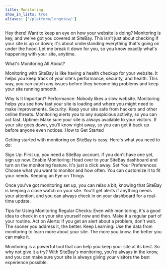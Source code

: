 ```yaml
---
title: Monitoring
show_in_lists: true
aliases: ['/platform/longview/']
---
```


Hey there! Want to keep an eye on how your website is doing? Monitoring is key, and we've got you covered at SiteBay. This isn't just about checking if your site is up or down; it's about understanding everything that's going on under the hood. Let me break it down for you, so you know exactly what's happening with your site, anytime.

What's Monitoring All About?

Monitoring with SiteBay is like having a health checkup for your website. It helps you keep track of your site's performance, security, and health. This way, you can catch any issues before they become big problems and keep your site running smooth.

Why Is It Important?
Performance: Nobody likes a slow website. Monitoring helps you see how fast your site is loading and where you might need to make improvements.
Security: Keep your site safe from hackers and other online threats. Monitoring alerts you to any suspicious activity, so you can act fast.
Uptime: Make sure your site is always available to your visitors. If your site goes down, you'll know right away, so you can get it back up before anyone even notices.
How to Get Started

Getting started with monitoring on SiteBay is easy. Here's what you need to do:

Sign Up: First up, you need a SiteBay account. If you don't have one yet, sign up now.
Enable Monitoring: Head over to your SiteBay dashboard and turn on the monitoring feature. It's just a click away.
Set Your Preferences: Choose what you want to monitor and how often. You can customize it to fit your needs.
Keeping an Eye on Things

Once you've got monitoring set up, you can relax a bit, knowing that SiteBay is keeping a close watch on your site. You'll get alerts if anything needs your attention, and you can always check in on your dashboard for a real-time update.

Tips for Using Monitoring
Regular Checks: Even with monitoring, it's a good idea to check in on your site yourself now and then. Make it a regular part of your routine.
Act on Alerts: If you get an alert about a problem, don't wait. The sooner you address it, the better.
Keep Learning: Use the data from monitoring to learn more about your site. The more you know, the better you can make it.

Monitoring is a powerful tool that can help you keep your site at its best. So why not give it a try? With SiteBay's monitoring, you're always in the know, and you can make sure your site is always giving your visitors the best experience possible.